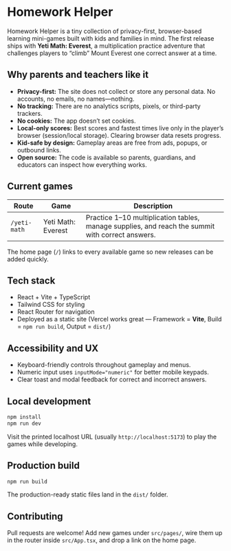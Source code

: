# Homework Helper

Homework Helper is a tiny collection of privacy-first, browser-based learning mini-games built with kids and families in mind. The first release ships with **Yeti Math: Everest**, a multiplication practice adventure that challenges players to “climb” Mount Everest one correct answer at a time.

## Why parents and teachers like it
- **Privacy-first:** The site does not collect or store any personal data. No accounts, no emails, no names—nothing.
- **No tracking:** There are no analytics scripts, pixels, or third-party trackers.
- **No cookies:** The app doesn’t set cookies.
- **Local-only scores:** Best scores and fastest times live only in the player’s browser (session/local storage). Clearing browser data resets progress.
- **Kid-safe by design:** Gameplay areas are free from ads, popups, or outbound links.
- **Open source:** The code is available so parents, guardians, and educators can inspect how everything works.

## Current games
| Route | Game | Description |
|-------|------|-------------|
| `/yeti-math` | Yeti Math: Everest | Practice 1–10 multiplication tables, manage supplies, and reach the summit with correct answers. |

The home page (`/`) links to every available game so new releases can be added quickly.

## Tech stack
- React + Vite + TypeScript
- Tailwind CSS for styling
- React Router for navigation
- Deployed as a static site (Vercel works great — Framework = **Vite**, Build = `npm run build`, Output = `dist/`)

## Accessibility and UX
- Keyboard-friendly controls throughout gameplay and menus.
- Numeric input uses `inputMode="numeric"` for better mobile keypads.
- Clear toast and modal feedback for correct and incorrect answers.

## Local development
```bash
npm install
npm run dev
```

Visit the printed localhost URL (usually `http://localhost:5173`) to play the games while developing.

## Production build
```bash
npm run build
```

The production-ready static files land in the `dist/` folder.

## Contributing
Pull requests are welcome! Add new games under `src/pages/`, wire them up in the router inside `src/App.tsx`, and drop a link on the home page.
